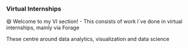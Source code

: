 ### Virtual Internships

😄 Welcome to my VI section! - This consists of work I`ve done in virtual internships, mainly via Forage

These centre around data analytics, visualization and data science
